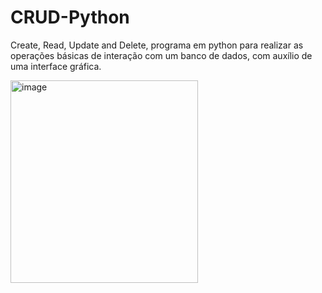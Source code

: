 # CRUD-Python
Create, Read, Update and Delete, programa em python para realizar as operações básicas de interação com um banco de dados, com auxílio de uma interface gráfica.

<img width="300" height="324" alt="image" src="https://github.com/user-attachments/assets/11a9bcca-5bb5-4317-9a86-af4fef81a4a4" />
